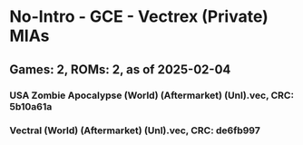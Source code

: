 # No-Intro - GCE - Vectrex (Private) MIAs
## Games: 2, ROMs: 2, as of 2025-02-04
### USA Zombie Apocalypse (World) (Aftermarket) (Unl).vec, CRC: 5b10a61a
### Vectral (World) (Aftermarket) (Unl).vec, CRC: de6fb997
